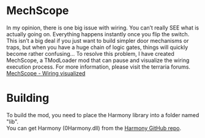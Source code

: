 # MechScope

In my opinion, there is one big issue with wiring. You can’t really SEE what is actually going on. Everything happens instantly once you flip the switch. This isn’t a big deal if you just want to build simpler door mechanisms or traps, but when you have a huge chain of logic gates, things will quickly become rather confusing… To resolve this problem, I have created MechScope, a TModLoader mod that can pause and visualize the wiring execution process.
For more information, please visit the terraria forums.\
[MechScope - Wiring visualized](https://forums.terraria.org/index.php?threads/mechscope-wiring-visualized.70665/)

# Building
To build the mod, you need to place the Harmony library into a folder named "lib".\
You can get Harmony (0Harmony.dll) from the [Harmony GitHub repo](https://github.com/pardeike/Harmony/releases).
